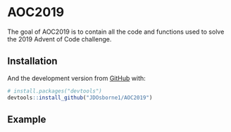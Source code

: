 
<!-- README.md is generated from README.Rmd. Please edit that file -->

# AOC2019

<!-- badges: start -->

<!-- badges: end -->

The goal of AOC2019 is to contain all the code and functions used to
solve the 2019 Advent of Code challenge.

## Installation

And the development version from [GitHub](https://github.com/) with:

``` r
# install.packages("devtools")
devtools::install_github("JDOsborne1/AOC2019")
```

## Example
